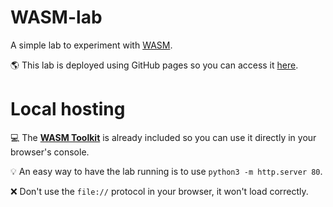 # WASM-lab

A simple lab to experiment with [WASM](https://webassembly.org/).

🌎 This lab is deployed using GitHub pages so you can access it [here](https://excelliumsa.github.io/WASM-lab/).


# Local hosting

💻 The **[WASM Toolkit](https://github.com/ExcelliumSA/WASMToolkit)** is already included so you can use it directly in your browser's console.

💡 An easy way to have the lab running is to use `python3 -m http.server 80`.

❌ Don't use the `file://` protocol in your browser, it won't load correctly.

